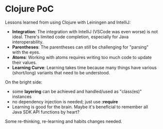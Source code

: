 # Clojure PoC

Lessons learned from using Clojure with Leiningen and IntelliJ:

* **Integration**: The integration with IntelliJ (VSCode was even worse) is not ideal. There's limited code completion,
  especially for Java interoperability.
* **Parentheses**: The parentheses can still be challenging for "parsing" with the eyes.
* **Atoms**: Working with atoms requires writing too much code to update their values.
* **Learning Curve**: Learning takes time because many things have various (short/long) variants that need to be
  understood.

On the bright side:

* some **layering** can be achieved and handled/used as "class(es)" instances
* no dependency injection is needed; just use **:require**
* Learning is good for the brain. Maybe it's beneficial to remember all Java SDK API functions by heart?

Some re-thinking, re-learning and habits changes needed.

